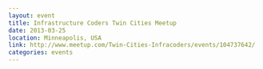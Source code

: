 ```yaml
---
layout: event
title: Infrastructure Coders Twin Cities Meetup
date: 2013-03-25
location: Minneapolis, USA
link: http://www.meetup.com/Twin-Cities-Infracoders/events/104737642/
categories: events
---
```

